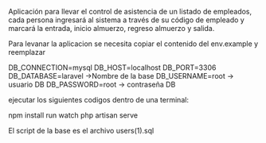 Aplicación para llevar el control de asistencia de un listado de empleados, cada persona ingresará al sistema a través de su código de empleado y marcará la entrada, inicio almuerzo, regreso almuerzo y salida.


Para levanar la aplicacion se necesita copiar el contenido del env.example y reemplazar 

DB_CONNECTION=mysql
DB_HOST=localhost
DB_PORT=3306
DB_DATABASE=laravel ->Nombre de la base
DB_USERNAME=root  -> usuario DB
DB_PASSWORD=root  -> contraseña DB


ejecutar los siguientes codigos dentro de una terminal:

npm install
run watch
php artisan serve

El script de la base es el archivo users(1).sql 
